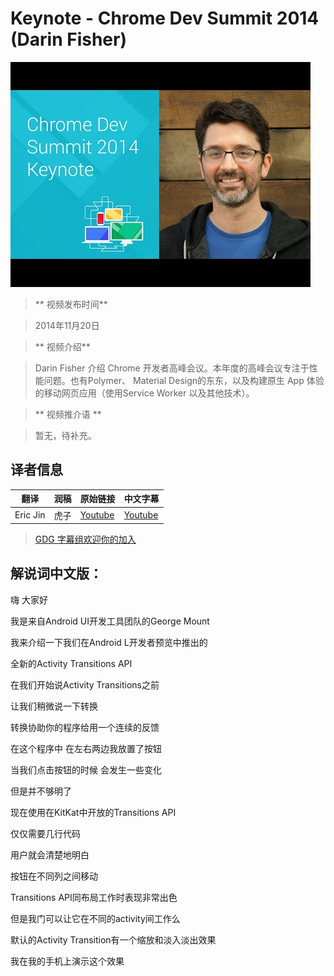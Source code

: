 # Keynote - Chrome Dev Summit 2014 (Darin Fisher)

![video_screenshot](images/lboyR-A1woU.jpg)

> ** 视频发布时间**

> 2014年11月20日

> ** 视频介绍**

> Darin Fisher 介绍 Chrome 开发者高峰会议。本年度的高峰会议专注于性能问题。也有Polymer、 Material Design的东东，以及构建原生 App 体验的移动网页应用（使用Service Worker 以及其他技术）。

> ** 视频推介语 **

>  暂无，待补充。


## 译者信息

| 翻译 | 润稿 | 原始链接 | 中文字幕 |
| -- | -- | -- | -- |
| Eric Jin | 虎子 |  [ Youtube ](https://www.youtube.com/watch?v=lboyR-A1woU)  |  [ Youtube ](https://www.youtube.com/watch?v=RhiPJByIMrM) |


> [GDG 字幕组欢迎你的加入](http://www.gfansub.com/join_translator) 


## 解说词中文版：

嗨  大家好

我是来自Android UI开发工具团队的George Mount

我来介绍一下我们在Android L开发者预览中推出的

全新的Activity Transitions API

在我们开始说Activity Transitions之前

让我们稍微说一下转换

转换协助你的程序给用一个连续的反馈

在这个程序中  在左右两边我放置了按钮

当我们点击按钮的时候 会发生一些变化

但是并不够明了

现在使用在KitKat中开放的Transitions API

仅仅需要几行代码

用户就会清楚地明白

按钮在不同列之间移动

Transitions API同布局工作时表现非常出色

但是我门可以让它在不同的activity间工作么

默认的Activity Transition有一个缩放和淡入淡出效果

我在我的手机上演示这个效果